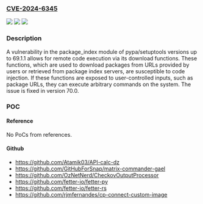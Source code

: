 ### [CVE-2024-6345](https://cve.mitre.org/cgi-bin/cvename.cgi?name=CVE-2024-6345)
![](https://img.shields.io/static/v1?label=Product&message=pypa%2Fsetuptools&color=blue)
![](https://img.shields.io/static/v1?label=Version&message=unspecified%3C%2070.0%20&color=brighgreen)
![](https://img.shields.io/static/v1?label=Vulnerability&message=CWE-94%20Improper%20Control%20of%20Generation%20of%20Code&color=brighgreen)

### Description

A vulnerability in the package_index module of pypa/setuptools versions up to 69.1.1 allows for remote code execution via its download functions. These functions, which are used to download packages from URLs provided by users or retrieved from package index servers, are susceptible to code injection. If these functions are exposed to user-controlled inputs, such as package URLs, they can execute arbitrary commands on the system. The issue is fixed in version 70.0.

### POC

#### Reference
No PoCs from references.

#### Github
- https://github.com/Atamik03/API-calc-dz
- https://github.com/GitHubForSnap/matrix-commander-gael
- https://github.com/OzNetNerd/CheckovOutputProcessor
- https://github.com/fetter-io/fetter-py
- https://github.com/fetter-io/fetter-rs
- https://github.com/rjmfernandes/cp-connect-custom-image

